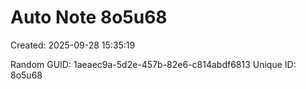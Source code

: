 ﻿# Auto Note 8o5u68
Created: 2025-09-28 15:35:19

Random GUID: 1aeaec9a-5d2e-457b-82e6-c814abdf6813
Unique ID: 8o5u68
